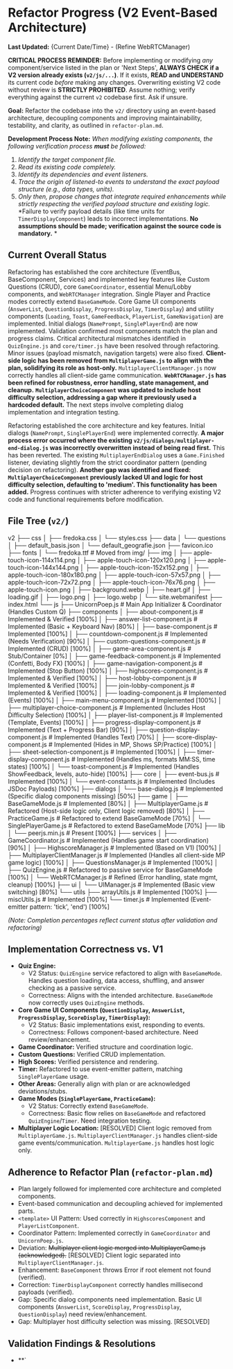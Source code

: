 # Refactor Progress (V2 Event-Based Architecture)

**Last Updated:** {Current Date/Time} - (Refine WebRTCManager)

**CRITICAL PROCESS REMINDER:** Before implementing or modifying *any* component/service listed in the plan or 'Next Steps', **ALWAYS CHECK if a V2 version already exists (`v2/js/...`)**. If it exists, **READ and UNDERSTAND** its current code *before* making any changes. Overwriting existing V2 code without review is **STRICTLY PROHIBITED**. Assume nothing; verify everything against the current `v2` codebase first. Ask if unsure.

**Goal:** Refactor the codebase into the `v2/` directory using an event-based architecture, decoupling components and improving maintainability, testability, and clarity, as outlined in `refactor-plan.md`.

**Development Process Note:**
*When modifying existing components, the following verification process **must** be followed:*
1.  *Identify the target component file.*
2.  *Read its existing code completely.*
3.  *Identify its dependencies and event listeners.*
4.  *Trace the origin of listened-to events to understand the exact payload structure (e.g., data types, units).*
5.  *Only then, propose changes that integrate required enhancements while strictly respecting the verified payload structure and existing logic.*
*Failure to verify payload details (like time units for `TimerDisplayComponent`) leads to incorrect implementations. **No assumptions should be made; verification against the source code is mandatory.** *

## Current Overall Status

Refactoring has established the core architecture (EventBus, BaseComponent, Services) and implemented key features like Custom Questions (CRUD), core `GameCoordinator`, essential Menu/Lobby components, and `WebRTCManager` integration. Single Player and Practice modes correctly extend `BaseGameMode`. Core Game UI components (`AnswerList`, `QuestionDisplay`, `ProgressDisplay`, `TimerDisplay`) and utility components (`Loading`, `Toast`, `GameFeedback`, `PlayerList`, `GameNavigation`) are implemented. Initial dialogs (`NamePrompt`, `SinglePlayerEnd`) are now implemented. Validation confirmed most components match the plan and progress claims. Critical architectural mismatches identified in `QuizEngine.js` and `core/timer.js` have been resolved through refactoring. Minor issues (payload mismatch, navigation targets) were also fixed. **Client-side logic has been removed from `MultiplayerGame.js` to align with the plan, solidifying its role as host-only.** `MultiplayerClientManager.js` now correctly handles all client-side game communication. **`WebRTCManager.js` has been refined for robustness, error handling, state management, and cleanup.** **`MultiplayerChoiceComponent` was updated to include host difficulty selection, addressing a gap where it previously used a hardcoded default.** The next steps involve completing dialog implementation and integration testing.

Refactoring established the core architecture and key features. Initial dialogs (`NamePrompt`, `SinglePlayerEnd`) were implemented correctly. **A major process error occurred where the existing `v2/js/dialogs/multiplayer-end-dialog.js` was incorrectly overwritten instead of being read first.** This has been reverted. The existing `MultiplayerEndDialog` uses a `Game.Finished` listener, deviating slightly from the strict coordinator pattern (pending decision on refactoring). **Another gap was identified and fixed: `MultiplayerChoiceComponent` previously lacked UI and logic for host difficulty selection, defaulting to 'medium'. This functionality has been added.** Progress continues with stricter adherence to verifying existing V2 code and functional requirements before modification.

## File Tree (`v2/`)

v2
├── css
│   ├── fredoka.css
│   └── styles.css
├── data
│   └── questions
│       ├── default_basis.json
│       └── default_geografie.json
├── favicon.ico
├── fonts
│   └── fredoka.ttf # Moved from img/
├── img
│   ├── apple-touch-icon-114x114.png
│   ├── apple-touch-icon-120x120.png
│   ├── apple-touch-icon-144x144.png
│   ├── apple-touch-icon-152x152.png
│   ├── apple-touch-icon-180x180.png
│   ├── apple-touch-icon-57x57.png
│   ├── apple-touch-icon-72x72.png
│   ├── apple-touch-icon-76x76.png
│   ├── apple-touch-icon.png
│   ├── background.webp
│   ├── heart.gif
│   ├── loading.gif
│   ├── logo.png
│   ├── logo.webp
│   └── site.webmanifest
├── index.html
└── js
    ├── UnicornPoep.js  # Main App Initializer & Coordinator (Handles Custom Q)
    ├── components
    │   ├── about-component.js # Implemented & Verified [100%]
    │   ├── answer-list-component.js # Implemented (Basic + Keyboard Nav) [80%]
    │   ├── base-component.js # Implemented [100%]
    │   ├── countdown-component.js # Implemented (Needs Verification) [90%]
    │   ├── custom-questions-component.js # Implemented (CRUD) [100%]
    │   ├── game-area-component.js # Stub/Container [0%]
    │   ├── game-feedback-component.js # Implemented (Confetti, Body FX) [100%]
    │   ├── game-navigation-component.js # Implemented (Stop Button) [100%]
    │   ├── highscores-component.js # Implemented & Verified [100%]
    │   ├── host-lobby-component.js # Implemented & Verified [100%]
    │   ├── join-lobby-component.js # Implemented & Verified [100%]
    │   ├── loading-component.js # Implemented (Events) [100%]
    │   ├── main-menu-component.js # Implemented [100%]
    │   ├── multiplayer-choice-component.js # Implemented (Includes Host Difficulty Selection) [100%]
    │   ├── player-list-component.js # Implemented (Template, Events) [100%]
    │   ├── progress-display-component.js # Implemented (Text + Progress Bar) [90%]
    │   ├── question-display-component.js # Implemented (Handles Text) [70%]
    │   ├── score-display-component.js # Implemented (Hides in MP, Shows SP/Practice) [100%]
    │   ├── sheet-selection-component.js # Implemented [100%]
    │   ├── timer-display-component.js # Implemented (Handles ms, formats MM:SS, time states) [100%]
    │   └── toast-component.js # Implemented (Handles ShowFeedback, levels, auto-hide) [100%]
    ├── core
    │   ├── event-bus.js # Implemented [100%]
    │   └── event-constants.js # Implemented (Includes JSDoc Payloads) [100%]
    ├── dialogs
    │   └── base-dialog.js # Implemented (Specific dialog components missing) [50%]
    ├── game
    │   ├── BaseGameMode.js # Implemented [80%]
    │   ├── MultiplayerGame.js # Refactored (Host-side logic only, Client logic removed) [80%]
    │   ├── PracticeGame.js # Refactored to extend BaseGameMode [70%]
    │   └── SinglePlayerGame.js # Refactored to extend BaseGameMode [70%]
    ├── lib
    │   └── peerjs.min.js # Present [100%]
    ├── services
    │   ├── GameCoordinator.js # Implemented (Handles game start coordination) [90%]
    │   ├── HighscoreManager.js # Implemented (Based on V1) [100%]
    │   ├── MultiplayerClientManager.js # Implemented (Handles all client-side MP game logic) [100%]
    │   ├── QuestionsManager.js # Implemented [100%]
    │   ├── QuizEngine.js # Refactored to passive service for BaseGameMode [100%]
    │   └── WebRTCManager.js # Refined (Error handling, state mgmt, cleanup) [100%]
    ├── ui
    │   └── UIManager.js # Implemented (Basic view switching) [80%]
    └── utils
        ├── arrayUtils.js # Implemented [100%]
        ├── miscUtils.js # Implemented [100%]
        └── timer.js # Implemented (Event-emitter pattern: 'tick', 'end') [100%]


*(Note: Completion percentages reflect current status after validation and refactoring)*

## Implementation Correctness vs. V1

*   **Quiz Engine:**
    *   V2 Status: `QuizEngine` service refactored to align with `BaseGameMode`. Handles question loading, data access, shuffling, and answer checking as a passive service.
    *   Correctness: Aligns with the intended architecture. `BaseGameMode` now correctly uses `QuizEngine` methods.
*   **Core Game UI Components (`QuestionDisplay`, `AnswerList`, `ProgressDisplay`, `ScoreDisplay`, `TimerDisplay`):**
    *   V2 Status: Basic implementations exist, responding to events.
    *   Correctness: Follows component-based architecture. Need review/enhancement.
*   **Game Coordinator:** Verified structure and coordination logic.
*   **Custom Questions:** Verified CRUD implementation.
*   **High Scores:** Verified persistence and rendering.
*   **Timer:** Refactored to use event-emitter pattern, matching `SinglePlayerGame` usage.
*   **Other Areas:** Generally align with plan or are acknowledged deviations/stubs.
*   **Game Modes (`SinglePlayerGame`, `PracticeGame`):**
    *   V2 Status: Correctly extend `BaseGameMode`.
    *   Correctness: Basic flow relies on `BaseGameMode` and refactored `QuizEngine`/`Timer`. Need integration testing.
*   **Multiplayer Logic Location:** [RESOLVED] Client logic removed from `MultiplayerGame.js`. `MultiplayerClientManager.js` handles client-side game events/communication. `MultiplayerGame.js` handles host logic only.

## Adherence to Refactor Plan (`refactor-plan.md`)

*   Plan largely followed for implemented core architecture and completed components.
*   Event-based communication and decoupling achieved for implemented parts.
*   `<template>` UI Pattern: Used correctly in `HighscoresComponent` and `PlayerListComponent`.
*   Coordinator Pattern: Implemented correctly in `GameCoordinator` and `UnicornPoep.js`.
*   Deviation: ~~Multiplayer client logic merged into MultiplayerGame.js (acknowledged).~~ [RESOLVED] Client logic separated into `MultiplayerClientManager.js`.
*   Enhancement: `BaseComponent` throws Error if root element not found (verified).
*   Correction: `TimerDisplayComponent` correctly handles millisecond payloads (verified).
*   Gap: Specific dialog components need implementation. Basic UI components (`AnswerList`, `ScoreDisplay`, `ProgressDisplay`, `QuestionDisplay`) need review/enhancement.
*   Gap: Multiplayer host difficulty selection was missing. [RESOLVED]

## Validation Findings & Resolutions

*   **`